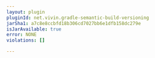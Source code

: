 ```yaml
---
layout: plugin
pluginId: net.vivin.gradle-semantic-build-versioning
jarSha1: a7c8e8ccbfd18b306cd7027bb6e1dfb158dc279e
isJarAvailable: true
error: NONE
violations: []

---
```

